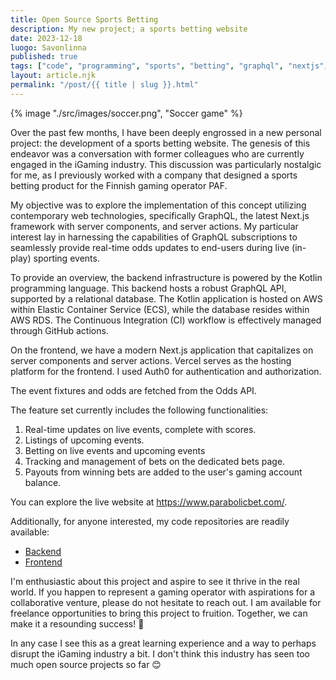 ```yaml
---
title: Open Source Sports Betting
description: My new project; a sports betting website
date: 2023-12-18
luogo: Savonlinna
published: true
tags: ["code", "programming", "sports", "betting", "graphql", "nextjs", "kotlin", "aws", "vercel", "auth0", "igaming"]
layout: article.njk
permalink: "/post/{{ title | slug }}.html"
---
```


{% image "./src/images/soccer.png", "Soccer game" %}

Over the past few months, I have been deeply engrossed in a new personal project: the development of a sports betting
website. The genesis of this endeavor was a conversation with former colleagues who are currently engaged in the iGaming
industry. This discussion was particularly nostalgic for me, as I previously worked with a company that designed a
sports betting product for the Finnish gaming operator PAF.

My objective was to explore the implementation of this concept utilizing contemporary web technologies, specifically
GraphQL, the latest Next.js framework with server components, and server actions. My particular interest lay in
harnessing the capabilities of GraphQL subscriptions to seamlessly provide real-time odds updates to end-users during
live (in-play) sporting events.

To provide an overview, the backend infrastructure is powered by the Kotlin programming language. This backend hosts a
robust GraphQL API, supported by a relational database. The Kotlin application is hosted on AWS within Elastic Container
Service (ECS), while the database resides within AWS RDS. The Continuous Integration (CI) workflow is effectively
managed through GitHub actions.

On the frontend, we have a modern Next.js application that capitalizes on server components and server actions. Vercel
serves as the hosting platform for the frontend. I used Auth0 for authentication and authorization.

The event fixtures and odds are fetched from the Odds API.

The feature set currently includes the following functionalities:

1. Real-time updates on live events, complete with scores.
2. Listings of upcoming events.
3. Betting on live events and upcoming events
4. Tracking and management of bets on the dedicated bets page.
5. Payouts from winning bets are added to the user's gaming account balance.

You can explore the live website at https://www.parabolicbet.com/.

Additionally, for anyone interested, my code repositories are readily available:

- [Backend](https://github.com/anssip/ultrabet)
- [Frontend](https://github.com/anssip/ultrabet-ui)

I'm enthusiastic about this project and aspire to see it thrive in the real world. If you happen to represent
a gaming operator with aspirations for a collaborative venture, please do not hesitate to reach out. I am
available for freelance opportunities to bring this project to fruition. Together, we can make it a resounding success! 🚀

In any case I see this as a great learning experience and a way to perhaps disrupt the iGaming industry a bit. I don't
think this industry has seen too much open source projects so far 😊
